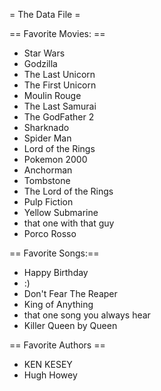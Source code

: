 = The Data File =


== Favorite Movies: ==
* Star Wars
* Godzilla
* The Last Unicorn
* The First Unicorn
* Moulin Rouge
* The Last Samurai
* The GodFather 2 
* Sharknado
* Spider Man
* Lord of the Rings
* Pokemon 2000
* Anchorman
* Tombstone
* The Lord of the Rings
* Pulp Fiction
* Yellow Submarine
* that one with that guy
* Porco Rosso 


== Favorite Songs:==
* Happy Birthday
* :)
* Don't Fear The Reaper
* King of Anything
* that one song you always hear
* Killer Queen by Queen

== Favorite Authors ==
* KEN KESEY
* Hugh Howey
